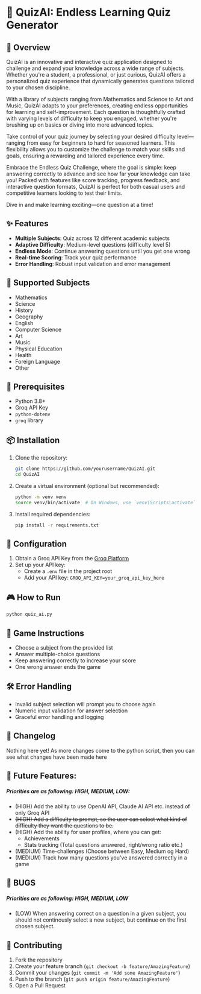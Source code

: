 # 🧠 QuizAI: Endless Learning Quiz Generator

## 📝 Overview

QuizAI is an innovative and interactive quiz application designed to challenge and expand your knowledge across a wide range of subjects. Whether you're a student, a professional, or just curious, QuizAI offers a personalized quiz experience that dynamically generates questions tailored to your chosen discipline.

With a library of subjects ranging from Mathematics and Science to Art and Music, QuizAI adapts to your preferences, creating endless opportunities for learning and self-improvement. Each question is thoughtfully crafted with varying levels of difficulty to keep you engaged, whether you're brushing up on basics or diving into more advanced topics.

Take control of your quiz journey by selecting your desired difficulty level—ranging from easy for beginners to hard for seasoned learners. This flexibility allows you to customize the challenge to match your skills and goals, ensuring a rewarding and tailored experience every time.

Embrace the Endless Quiz Challenge, where the goal is simple: keep answering correctly to advance and see how far your knowledge can take you! Packed with features like score tracking, progress feedback, and interactive question formats, QuizAI is perfect for both casual users and competitive learners looking to test their limits.

Dive in and make learning exciting—one question at a time!

## ✨ Features

- **Multiple Subjects**: Quiz across 12 different academic subjects
- **Adaptive Difficulty**: Medium-level questions (difficulty level 5)
- **Endless Mode**: Continue answering questions until you get one wrong
- **Real-time Scoring**: Track your quiz performance
- **Error Handling**: Robust input validation and error management

## 🚀 Supported Subjects

- Mathematics
- Science
- History
- Geography
- English
- Computer Science
- Art
- Music
- Physical Education
- Health
- Foreign Language
- Other

## 🔧 Prerequisites

- Python 3.8+
- Groq API Key
- `python-dotenv`
- `groq` library

## 📦 Installation

1. Clone the repository:
   ```bash
   git clone https://github.com/yourusername/QuizAI.git
   cd QuizAI
   ```

2. Create a virtual environment (optional but recommended):
   ```bash
   python -m venv venv
   source venv/bin/activate  # On Windows, use `venv\Scripts\activate`
   ```

3. Install required dependencies:
   ```bash
   pip install -r requirements.txt
   ```

## 🔑 Configuration

1. Obtain a Groq API Key from the [Groq Platform](https://console.groq.com/)
2. Set up your API key:
   - Create a `.env` file in the project root
   - Add your API key: `GROQ_API_KEY=your_groq_api_key_here`

## 🎮 How to Run

```bash
python quiz_ai.py
```

## 🎲 Game Instructions

- Choose a subject from the provided list
- Answer multiple-choice questions
- Keep answering correctly to increase your score
- One wrong answer ends the game

## 🛠️ Error Handling

- Invalid subject selection will prompt you to choose again
- Numeric input validation for answer selection
- Graceful error handling and logging


## 📜 Changelog
Nothing here yet! As more changes come to the python script, then you can see what changes have been made here

## 📄 Future Features:
##### Priorities are as following: HIGH, MEDIUM, LOW:
- (HIGH) Add the ability to use OpenAI API, Claude AI API etc. instead of only Groq API
- ~~(HIGH) Add a difficulty to prompt, so the user can select what kind of difficulty they want the questions to be.~~
- (HIGH) Add the ability for user profiles, where you can get:
  - Achievements
  - Stats tracking (Total questions answered, right/wrong ratio etc.)
- (MEDIUM) Time-challenges (Choose between Easy, Medium og Hard)
- (MEDIUM) Track how many questions you've answered correctly in a game

## 🐛 BUGS
##### Priorities are as following: HIGH, MEDIUM, LOW
- (LOW) When answering correct on a question in a given subject, you should not continously select a new subject, but continue on the first chosen subject.

## 🤝 Contributing

1. Fork the repository
2. Create your feature branch (`git checkout -b feature/AmazingFeature`)
3. Commit your changes (`git commit -m 'Add some AmazingFeature'`)
4. Push to the branch (`git push origin feature/AmazingFeature`)
5. Open a Pull Request
